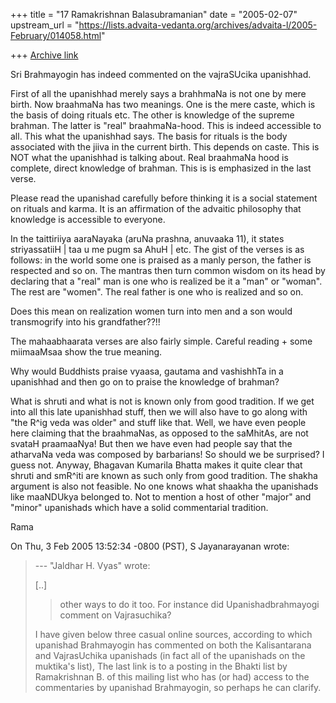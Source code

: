 +++
title = "17 Ramakrishnan Balasubramanian"
date = "2005-02-07"
upstream_url = "https://lists.advaita-vedanta.org/archives/advaita-l/2005-February/014058.html"

+++
[Archive link](https://lists.advaita-vedanta.org/archives/advaita-l/2005-February/014058.html)

Sri Brahmayogin has indeed commented on the vajraSUcika upanishhad. 

First of all the upanishhad merely says a brahhmaNa is not one by mere
birth. Now braahmaNa has two meanings. One is the mere caste, which is
the basis of doing rituals etc. The other is knowledge of the supreme
brahman. The latter is "real" braahmaNa-hood. This is indeed
accessible to all. This what the upanishhad says. The basis for
rituals is the body associated with the jiiva in the current birth.
This depends on caste. This is NOT what the upanishhad is talking
about. Real braahmaNa hood is complete, direct knowledge of brahman.
This is is emphasized in the last verse.

Please read the upanishad carefully before thinking it is a social
statement on rituals and karma. It is an affirmation of the advaitic
philosophy that knowledge is accessible to everyone.

In the taittiriiya aaraNayaka (aruNa prashna, anuvaaka 11), it states
striyassatiiH | taa u me pugm sa AhuH | etc. The gist of the verses is
as follows: in the world some one is praised as a manly person, the
father is respected and so on. The mantras then turn common wisdom on
its head by declaring that a "real" man is one who is realized be it a
"man" or "woman". The rest are "women". The real father is one who is
realized and so on.

Does this mean on realization women turn into men and a son would
transmogrify into his grandfather??!!

The mahaabhaarata verses are also fairly simple. Careful reading +
some miimaaMsaa show the true meaning.

Why would Buddhists praise vyaasa, gautama and vashishhTa in a
upanishhad and then go on to praise the knowledge of brahman?

What is shruti and what is not is known only from good tradition. If
we get into all this late upanishhad stuff, then we will also have to
go along with "the R^ig veda was older" and stuff like that. Well, we
have even people here claiming that the braahmaNas, as opposed to the
saMhitAs, are not svataH praamaaNya! But then we have even had people
say that the atharvaNa veda was composed by barbarians! So should we
be surprised? I guess not. Anyway, Bhagavan Kumarila Bhatta makes it
quite clear that shruti and smR^iti are known as such only from good
tradition. The shakha argument is also not feasible. No one knows what
shaakha the upanishads like maaNDUkya belonged to. Not to mention a
host of other "major" and "minor" upanishads which have a solid
commentarial tradition.

Rama

On Thu, 3 Feb 2005 13:52:34 -0800 (PST), S Jayanarayanan
<sjayana at yahoo.com> wrote:
> --- "Jaldhar H. Vyas" <jaldhar at braincells.com> wrote:
> 
> [..]
> 
> > other ways to do it too.  For instance did Upanishadbrahmayogi
> > comment on
> > Vajrasuchika?
> 
> I have given below three casual online sources, according to
> which upanishad Brahmayogin has commented on both the
> Kalisantarana and VajrasUchika upanishads (in fact all of the
> upanishads on the muktika's list), The last link is to a posting
> in the Bhakti list by Ramakrishnan B. of this mailing list who
> has (or had) access to the commentaries by upanishad
> Brahmayogin, so perhaps he can clarify.

